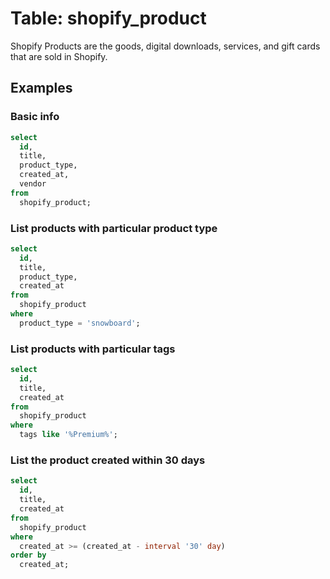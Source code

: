 # Table: shopify_product

Shopify Products are the goods, digital downloads, services, and gift cards that are sold in Shopify.

## Examples

### Basic info

```sql
select
  id,
  title,
  product_type,
  created_at,
  vendor
from
  shopify_product;
```

###  List products with particular product type

```sql
select
  id,
  title,
  product_type,
  created_at
from
  shopify_product
where
  product_type = 'snowboard';
```

### List products with particular tags

```sql
select
  id,
  title,
  created_at
from
  shopify_product
where
  tags like '%Premium%';
```

### List the product created within 30 days

```sql
select
  id,
  title,
  created_at
from
  shopify_product
where
  created_at >= (created_at - interval '30' day)
order by
  created_at;
```